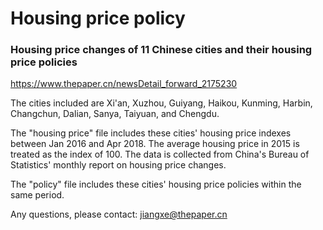 # Housing price policy
### Housing price changes of 11 Chinese cities and their housing price policies

https://www.thepaper.cn/newsDetail_forward_2175230

The cities included are Xi'an, Xuzhou, Guiyang, Haikou, Kunming, Harbin, Changchun, Dalian, Sanya, Taiyuan, and Chengdu.

The "housing price" file includes these cities' housing price indexes between Jan 2016 and Apr 2018. The average housing price in 2015 is treated as the index of 100. The data is collected from China's Bureau of Statistics' monthly report on housing price changes.

The "policy" file includes these cities' housing price policies within the same period. 

Any questions, please contact: jiangxe@thepaper.cn
